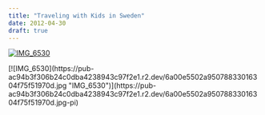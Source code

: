 ```yaml
---
title: "Traveling with Kids in Sweden"
date: 2012-04-30
draft: true
---
```


[![IMG_6530](https://pub-ac94b3f306b24c0dba4238943c97f2e1.r2.dev/6a00e5502a95078833016304f605e2970d.jpg "IMG_6530")](https://pub-ac94b3f306b24c0dba4238943c97f2e1.r2.dev/6a00e5502a95078833016304f605e2970d.jpg-pi)

<!--more--> [![IMG_6530](https://pub-ac94b3f306b24c0dba4238943c97f2e1.r2.dev/6a00e5502a95078833016304f75f51970d.jpg "IMG_6530")](https://pub-ac94b3f306b24c0dba4238943c97f2e1.r2.dev/6a00e5502a95078833016304f75f51970d.jpg-pi)
